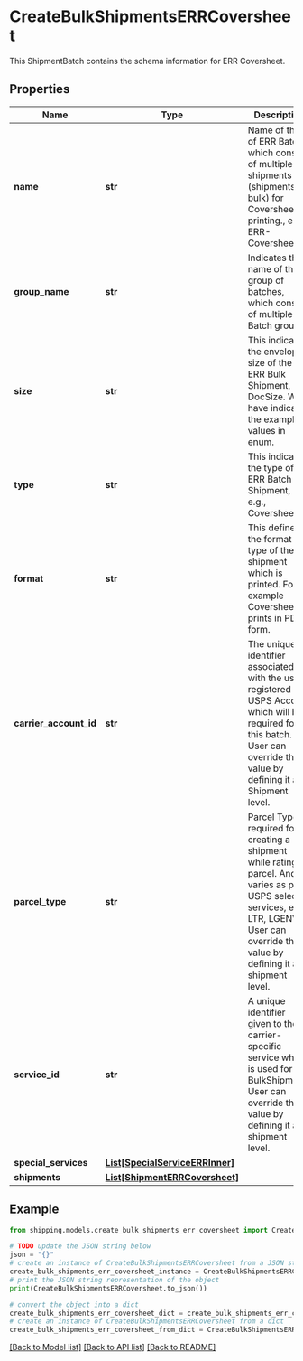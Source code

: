 # CreateBulkShipmentsERRCoversheet

This ShipmentBatch contains the schema information for ERR Coversheet.

## Properties

Name | Type | Description | Notes
------------ | ------------- | ------------- | -------------
**name** | **str** | Name of the of ERR Batch which consists of multiple shipments (shipments in bulk) for Coversheet printing., e.g. ERR-Coversheet07. | 
**group_name** | **str** | Indicates the name of the group of batches, which consists of multiple Batch groups. | [optional] 
**size** | **str** | This indicates the envelope size of the ERR Bulk Shipment, i.e., DocSize. We have indicated the example values in enum. | 
**type** | **str** | This indicates the type of the ERR Batch Shipment, e.g., Coversheet. | 
**format** | **str** | This defines the format type of the shipment which is printed. For example Coversheet prints in PDF form. | [optional] 
**carrier_account_id** | **str** | The unique identifier associated with the user&#39;s registered USPS Account which will be required for this batch. User can override this value by defining it at Shipment level. | 
**parcel_type** | **str** | Parcel Type is required for creating a shipment while rating a parcel. And it varies as per USPS selected services, e.g. LTR, LGENV. User can override this value by defining it at shipment level. | 
**service_id** | **str** | A unique identifier given  to the carrier-specific service which is used for this BulkShipment. User can override this value by defining it at shipment level. | 
**special_services** | [**List[SpecialServiceERRInner]**](SpecialServiceERRInner.md) |  | [optional] 
**shipments** | [**List[ShipmentERRCoversheet]**](ShipmentERRCoversheet.md) |  | 

## Example

```python
from shipping.models.create_bulk_shipments_err_coversheet import CreateBulkShipmentsERRCoversheet

# TODO update the JSON string below
json = "{}"
# create an instance of CreateBulkShipmentsERRCoversheet from a JSON string
create_bulk_shipments_err_coversheet_instance = CreateBulkShipmentsERRCoversheet.from_json(json)
# print the JSON string representation of the object
print(CreateBulkShipmentsERRCoversheet.to_json())

# convert the object into a dict
create_bulk_shipments_err_coversheet_dict = create_bulk_shipments_err_coversheet_instance.to_dict()
# create an instance of CreateBulkShipmentsERRCoversheet from a dict
create_bulk_shipments_err_coversheet_from_dict = CreateBulkShipmentsERRCoversheet.from_dict(create_bulk_shipments_err_coversheet_dict)
```
[[Back to Model list]](../README.md#documentation-for-models) [[Back to API list]](../README.md#documentation-for-api-endpoints) [[Back to README]](../README.md)


